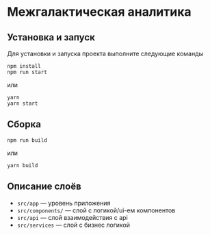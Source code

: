 # Межгалактическая аналитика

## Установка и запуск
Для установки и запуска проекта выполните следующие команды

```
npm install
npm run start
```

или

```
yarn
yarn start
```


## Сборка

```
npm run build
```

или

```
yarn build
```

## Описание слоёв

- ```src/app``` — уровень приложения
- ```src/components/``` — слой с логикой/ui-ем компонентов
- ```src/api``` — слой взаимодействия с api
- ```src/services``` — слой с бизнес логикой
